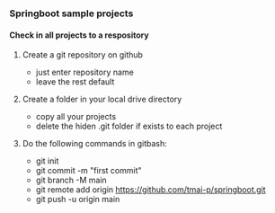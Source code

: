 ### Springboot sample projects

#### Check in all projects to a respository

1. Create a git repository on github
	 - just enter repository name
	 - leave the rest default
	
2. Create a folder in your local drive directory
	 - copy all your projects
	 - delete the hiden .git folder if exists to each project

3. Do the following commands in gitbash:
	 - git init
	 - git commit -m "first commit"
	 - git branch -M main
	 - git remote add origin https://github.com/tmai-p/springboot.git
	 - git push -u origin main
